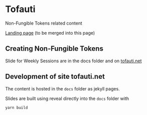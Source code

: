 # Tofauti

Non-Fungible Tokens related content

[Landing page](https://tofauti.mailchimpsites.com/) (to be merged into this page)

## Creating Non-Fungible Tokens

Slide for Weekly Sessions are in the docs folder and on [tofauti.net](https://tofauti.net)

## Development of site tofauti.net
The content is hosted in the `docs` folder as jekyll pages. 

Slides are built using reveal directly into the `docs` folder with
```
yarn build
```